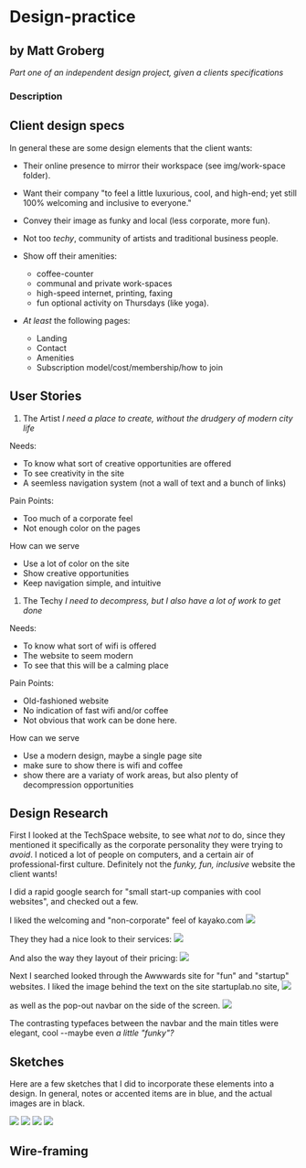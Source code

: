 # Design-practice
## by Matt Groberg

_Part one of an independent design project, given a clients specifications_

### Description


## Client design specs

In general these are some design elements that the client wants:

* Their online presence to mirror their workspace (see img/work-space folder).

* Want their company "to feel a little luxurious, cool, and high-end; yet still 100% welcoming and inclusive to everyone."

* Convey their image as funky and local (less corporate, more fun).

* Not too _techy_, community of artists and traditional business people.

* Show off their amenities:
  * coffee-counter
  * communal and private work-spaces
  * high-speed internet, printing, faxing
  * fun optional activity on Thursdays (like yoga).

* _At least_ the following pages:
  * Landing
  * Contact
  * Amenities
  * Subscription model/cost/membership/how to join
## User Stories

1. The Artist
_I need a place to create, without the drudgery of modern city life_

Needs:
* To know what sort of creative opportunities are offered
* To see creativity in the site
* A seemless navigation system (not a wall of text and a bunch of links)

Pain Points:
* Too much of a corporate feel
* Not enough color on the pages

How can we serve
* Use a lot of color on the site
* Show creative opportunities
* Keep navigation simple, and intuitive

1. The Techy
_I need to decompress, but I also have a lot of work to get done_

Needs:
* To know what sort of wifi is offered
* The website to seem modern
* To see that this will be a calming place

Pain Points:
* Old-fashioned website
* No indication of fast wifi and/or coffee
* Not obvious that work can be done here.

How can we serve
* Use a modern design, maybe a single page site
* make sure to show there is wifi and coffee
* show there are a variaty of work areas, but also plenty of decompression opportunities

## Design Research

First I looked at the TechSpace website, to see what _not_ to do, since they mentioned it specifically as the corporate personality they were trying to _avoid_. I noticed a lot of people on computers, and a certain air of professional-first culture. Definitely not the _funky, fun, inclusive_ website the client wants!

I did a rapid google search for "small start-up companies with cool websites", and checked out a few.

I liked the welcoming and "non-corporate" feel of kayako.com
<img src="img/research/welcoming.png"/>

They they had a nice look to their services:
<img src="img/research/amenities.png"/>

And also the way they layout of their pricing:
<img src="img/research/pricing.png"/>

Next I searched looked through the Awwwards site for "fun" and "startup" websites. I liked the image behind the text on the site startuplab.no site,
<img src="img/research/cool-text.png"/>

as well as the pop-out navbar on the side of the screen.
<img src="img/research/side-nav.png"/>

The contrasting typefaces between the navbar and the main titles were elegant, cool --maybe even _a little "funky"?_

## Sketches

Here are a few sketches that I did to incorporate these elements into a design. In general, notes or accented items are in blue, and the actual images are in black.

<img src="img/sketches/landing.jpg"/>
<img src="img/sketches/changing-background.jpg"/>
<img src="img/sketches/content-image-alternating.jpg"/>
<img src="img/sketches/contact-end.jpg"/>

## Wire-framing
